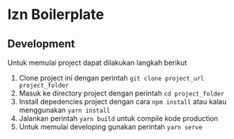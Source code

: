 # Izn Boilerplate

## Development

Untuk memulai project dapat dilakukan langkah berikut

1. Clone project ini dengan perintah ```git clone project_url project_folder```
2. Masuk ke directory project dengan perintah ```cd project_folder```
3. Install depedencies project dengan cara ```npm install``` atau kalau menggunakan ```yarn install```
4. Jalankan perintah ```yarn build``` untuk compile kode production
5. Untuk memulai developing gunakan perintah ```yarn serve```
